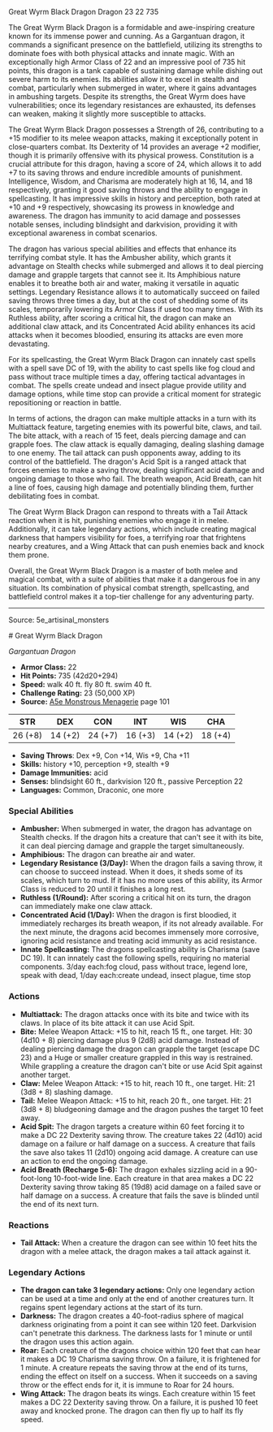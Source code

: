 <MonsterName/>Great Wyrm Black Dragon</MonsterName>
<CreatureType/>Dragon</CreatureType>
<CR/>23</CR>
<AC/>22</AC>
<HP/>735</HP>
<summary>The Great Wyrm Black Dragon is a formidable and awe-inspiring creature known for its immense power and cunning. As a Gargantuan dragon, it commands a significant presence on the battlefield, utilizing its strengths to dominate foes with both physical attacks and innate magic. With an exceptionally high Armor Class of 22 and an impressive pool of 735 hit points, this dragon is a tank capable of sustaining damage while dishing out severe harm to its enemies. Its abilities allow it to excel in stealth and combat, particularly when submerged in water, where it gains advantages in ambushing targets. Despite its strengths, the Great Wyrm does have vulnerabilities; once its legendary resistances are exhausted, its defenses can weaken, making it slightly more susceptible to attacks.</summary>

<detail>

The Great Wyrm Black Dragon possesses a Strength of 26, contributing to a +15 modifier to its melee weapon attacks, making it exceptionally potent in close-quarters combat. Its Dexterity of 14 provides an average +2 modifier, though it is primarily offensive with its physical prowess. Constitution is a crucial attribute for this dragon, having a score of 24, which allows it to add +7 to its saving throws and endure incredible amounts of punishment. Intelligence, Wisdom, and Charisma are moderately high at 16, 14, and 18 respectively, granting it good saving throws and the ability to engage in spellcasting. It has impressive skills in history and perception, both rated at +10 and +9 respectively, showcasing its prowess in knowledge and awareness. The dragon has immunity to acid damage and possesses notable senses, including blindsight and darkvision, providing it with exceptional awareness in combat scenarios.

The dragon has various special abilities and effects that enhance its terrifying combat style. It has the Ambusher ability, which grants it advantage on Stealth checks while submerged and allows it to deal piercing damage and grapple targets that cannot see it. Its Amphibious nature enables it to breathe both air and water, making it versatile in aquatic settings. Legendary Resistance allows it to automatically succeed on failed saving throws three times a day, but at the cost of shedding some of its scales, temporarily lowering its Armor Class if used too many times. With its Ruthless ability, after scoring a critical hit, the dragon can make an additional claw attack, and its Concentrated Acid ability enhances its acid attacks when it becomes bloodied, ensuring its attacks are even more devastating.

For its spellcasting, the Great Wyrm Black Dragon can innately cast spells with a spell save DC of 19, with the ability to cast spells like fog cloud and pass without trace multiple times a day, offering tactical advantages in combat. The spells create undead and insect plague provide utility and damage options, while time stop can provide a critical moment for strategic repositioning or reaction in battle.

In terms of actions, the dragon can make multiple attacks in a turn with its Multiattack feature, targeting enemies with its powerful bite, claws, and tail. The bite attack, with a reach of 15 feet, deals piercing damage and can grapple foes. The claw attack is equally damaging, dealing slashing damage to one enemy. The tail attack can push opponents away, adding to its control of the battlefield. The dragon's Acid Spit is a ranged attack that forces enemies to make a saving throw, dealing significant acid damage and ongoing damage to those who fail. The breath weapon, Acid Breath, can hit a line of foes, causing high damage and potentially blinding them, further debilitating foes in combat.

The Great Wyrm Black Dragon can respond to threats with a Tail Attack reaction when it is hit, punishing enemies who engage it in melee. Additionally, it can take legendary actions, which include creating magical darkness that hampers visibility for foes, a terrifying roar that frightens nearby creatures, and a Wing Attack that can push enemies back and knock them prone.

Overall, the Great Wyrm Black Dragon is a master of both melee and magical combat, with a suite of abilities that make it a dangerous foe in any situation. Its combination of physical combat strength, spellcasting, and battlefield control makes it a top-tier challenge for any adventuring party.</detail>



---

Source: 5e_artisinal_monsters

<statblock>
# Great Wyrm Black Dragon

*Gargantuan* *Dragon*

- **Armor Class:** 22
- **Hit Points:** 735 (42d20+294)
- **Speed:** walk 40 ft. fly 80 ft. swim 40 ft.
- **Challenge Rating:** 23 (50,000 XP)
- **Source:** [A5e Monstrous Menagerie](https://enpublishingrpg.com/products/level-up-monstrous-menagerie-a5e) page 101

| STR | DEX | CON | INT | WIS | CHA |
| --- | --- | --- | --- | --- | --- |
| 26 (+8) | 14 (+2) | 24 (+7) | 16 (+3) | 14 (+2) | 18 (+4) |

- **Saving Throws**: Dex +9, Con +14, Wis +9, Cha +11
- **Skills:** history +10, perception +9, stealth +9
- **Damage Immunities:** acid
- **Senses:** blindsight 60 ft., darkvision 120 ft., passive Perception 22
- **Languages:** Common, Draconic, one more

### Special Abilities

- **Ambusher:** When submerged in water, the dragon has advantage on Stealth checks. If the dragon hits a creature that can't see it with its bite, it can deal piercing damage and grapple the target simultaneously.
- **Amphibious:** The dragon can breathe air and water.
- **Legendary Resistance (3/Day):** When the dragon fails a saving throw, it can choose to succeed instead. When it does, it sheds some of its scales, which turn to mud. If it has no more uses of this ability, its Armor Class is reduced to 20 until it finishes a long rest.
- **Ruthless (1/Round):** After scoring a critical hit on its turn, the dragon can immediately make one claw attack.
- **Concentrated Acid (1/Day):** When the dragon is first bloodied, it immediately recharges its breath weapon, if its not already available. For the next minute, the dragons acid becomes immensely more corrosive, ignoring acid resistance and treating acid immunity as acid resistance.
- **Innate Spellcasting:** The dragons spellcasting ability is Charisma (save DC 19). It can innately cast the following spells, requiring no material components. 3/day each:fog cloud, pass without trace, legend lore, speak with dead,  1/day each:create undead, insect plague, time stop

### Actions

- **Multiattack:** The dragon attacks once with its bite and twice with its claws. In place of its bite attack  it can use Acid Spit.
- **Bite:** Melee Weapon Attack: +15 to hit, reach 15 ft., one target. Hit: 30 (4d10 + 8) piercing damage plus 9 (2d8) acid damage. Instead of dealing piercing damage  the dragon can grapple the target (escape DC 23)  and a Huge or smaller creature grappled in this way is restrained. While grappling a creature  the dragon can't bite or use Acid Spit against another target.
- **Claw:** Melee Weapon Attack: +15 to hit, reach 10 ft., one target. Hit: 21 (3d8 + 8) slashing damage.
- **Tail:** Melee Weapon Attack: +15 to hit, reach 20 ft., one target. Hit: 21 (3d8 + 8) bludgeoning damage  and the dragon pushes the target 10 feet away.
- **Acid Spit:** The dragon targets a creature within 60 feet  forcing it to make a DC 22 Dexterity saving throw. The creature takes 22 (4d10) acid damage on a failure or half damage on a success. A creature that fails the save also takes 11 (2d10) ongoing acid damage. A creature can use an action to end the ongoing damage.
- **Acid Breath (Recharge 5-6):** The dragon exhales sizzling acid in a 90-foot-long  10-foot-wide line. Each creature in that area makes a DC 22 Dexterity saving throw  taking 85 (19d8) acid damage on a failed save or half damage on a success. A creature that fails the save is blinded until the end of its next turn.

### Reactions

- **Tail Attack:** When a creature the dragon can see within 10 feet hits the dragon with a melee attack, the dragon makes a tail attack against it.



### Legendary Actions

- **The dragon can take 3 legendary actions:** Only one legendary action can be used at a time and only at the end of another creatures turn. It regains spent legendary actions at the start of its turn.
- **Darkness:** The dragon creates a 40-foot-radius sphere of magical darkness originating from a point it can see within 120 feet. Darkvision can't penetrate this darkness. The darkness lasts for 1 minute or until the dragon uses this action again.
- **Roar:** Each creature of the dragons choice within 120 feet that can hear it makes a DC 19 Charisma saving throw. On a failure, it is frightened for 1 minute. A creature repeats the saving throw at the end of its turns, ending the effect on itself on a success. When it succeeds on a saving throw or the effect ends for it, it is immune to Roar for 24 hours.
- **Wing Attack:** The dragon beats its wings. Each creature within 15 feet makes a DC 22 Dexterity saving throw. On a failure, it is pushed 10 feet away and knocked prone. The dragon can then fly up to half its fly speed.
</statblock>


